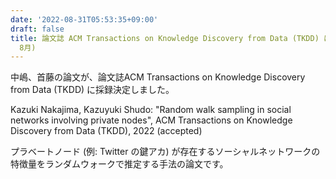 ```yaml
---
date: '2022-08-31T05:53:35+09:00'
draft: false
title: 論文誌 ACM Transactions on Knowledge Discovery from Data (TKDD) に論文採録決定 (2022年
  8月)
---
```


中嶋、首藤の論文が、論文誌ACM Transactions on Knowledge Discovery from Data (TKDD) に採録決定しました。

Kazuki Nakajima, Kazuyuki Shudo: "Random walk sampling in social networks involving private nodes", ACM Transactions on Knowledge Discovery from Data (TKDD), 2022 (accepted)

プラベートノード (例: Twitter の鍵アカ) が存在するソーシャルネットワークの特徴量をランダムウォークで推定する手法の論文です。